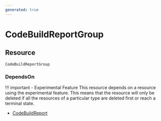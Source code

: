 ```yaml
---
generated: true
---
```


# CodeBuildReportGroup


## Resource

```text
CodeBuildReportGroup
```



### DependsOn

!!! important - Experimental Feature
    This resource depends on a resource using the experimental feature. This means that the resource will
    only be deleted if all the resources of a particular type are deleted first or reach a terminal state.

- [CodeBuildReport](./code-build-report.md)

